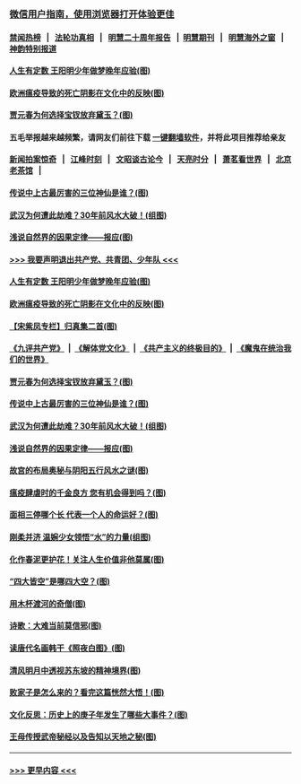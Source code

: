 ### [微信用户指南，使用浏览器打开体验更佳](https://github.com/gfw-breaker/banned-news1/blob/master/indexes/wechat-guide.md?t=0)
#### [禁闻热榜](热点新闻.md?t=0)  &nbsp;&nbsp;|&nbsp;&nbsp; [法轮功真相](https://github.com/gfw-breaker/truth/blob/master/README.md?t=0) &nbsp;&nbsp;|&nbsp;&nbsp; [明慧二十周年报告](https://github.com/gfw-breaker/mh-reports/blob/master/README.md?t=0) &nbsp;&nbsp;|&nbsp;&nbsp;[明慧期刊](https://github.com/gfw-breaker/mh-qikan) &nbsp;&nbsp;|&nbsp;&nbsp; [明慧海外之窗](https://github.com/gfw-breaker/mh-news/blob/master/README.md?t=0) &nbsp;&nbsp;|&nbsp;&nbsp; [神韵特别报道](https://github.com/gfw-breaker/mh-news/blob/master/shenyun.md?t=0)
#### [人生有定数 王阳明少年做梦晚年应验(图)](../pages/p7/921608.md?t=02031202) 
#### [欧洲瘟疫导致的死亡阴影在文化中的反映(图)](../pages/p7/921313.md?t=02031202) 
#### [贾元春为何选择宝钗放弃黛玉？(图)](../pages/p7/921330.md?t=02031202) 
#### 五毛举报越来越频繁，请网友们前往下载 [一键翻墙软件](https://github.com/gfw-breaker/ssr-accounts)，并将此项目推荐给亲友
#### [新闻拍案惊奇](https://github.com/gfw-breaker/banned-news1/blob/master/pages/link4.md) &nbsp;&nbsp;|&nbsp;&nbsp; [江峰时刻](https://github.com/gfw-breaker/banned-news1/blob/master/pages/link4.md) &nbsp;&nbsp;|&nbsp;&nbsp; [文昭谈古论今](https://github.com/gfw-breaker/banned-news1/blob/master/pages/link4.md) &nbsp;&nbsp;|&nbsp;&nbsp; [天亮时分](https://github.com/gfw-breaker/banned-news1/blob/master/pages/link4.md) &nbsp;&nbsp;|&nbsp;&nbsp; [萧茗看世界](https://github.com/gfw-breaker/banned-news1/blob/master/pages/link4.md) &nbsp;&nbsp;|&nbsp;&nbsp; [北京老茶馆](https://github.com/gfw-breaker/banned-news1/blob/master/pages/link4.md) &nbsp;&nbsp;|&nbsp;&nbsp; 
#### [传说中上古最厉害的三位神仙是谁？(图)](../pages/p7/921337.md?t=02031202) 
#### [武汉为何遭此劫难？30年前风水大破！(组图)](../pages/p7/921355.md?t=02031202) 
#### [浅说自然界的因果定律——报应(图)](../pages/p7/921325.md?t=02031202) 
#### [>>> 我要声明退出共产党、共青团、少年队 <<<](https://github.com/begood0513/goodnews/blob/master/quit/letter.md) 
#### [人生有定数 王阳明少年做梦晚年应验(图)](../pages/p7/921608.md?t=02031202) 
#### [欧洲瘟疫导致的死亡阴影在文化中的反映(图)](../pages/p7/921313.md?t=02031202) 
#### [【宋紫凤专栏】归真集二首(图)](../pages/p7/921582.md?t=02031202) 
#### [《九评共产党》](https://github.com/begood0513/9ping.md/blob/master/README.md) &nbsp;|&nbsp; [《解体党文化》](../../../../jtdwh.md/blob/master/README.md)  &nbsp;|&nbsp; [《共产主义的终极目的》](../../../../gczydzjmd.md/blob/master/README.md) &nbsp;|&nbsp; [《魔鬼在统治我们的世界》](../../../../mgztzwmdsj.md/blob/master/README.md) 
#### [贾元春为何选择宝钗放弃黛玉？(图)](../pages/p7/921330.md?t=02031202) 
#### [传说中上古最厉害的三位神仙是谁？(图)](../pages/p7/921337.md?t=02031202) 
#### [武汉为何遭此劫难？30年前风水大破！(组图)](../pages/p7/921355.md?t=02031202) 
#### [浅说自然界的因果定律——报应(图)](../pages/p7/921325.md?t=02031202) 
#### [故宫的布局奥秘与阴阳五行风水之谜(图)](../pages/p7/921340.md?t=02031202) 
#### [瘟疫肆虐时的千金良方 您有机会得到吗？(图)](../pages/p7/921293.md?t=02031202) 
#### [面相三停哪个长 代表一个人的命运好？(图)](../pages/p7/892043.md?t=02031202) 
#### [刚柔并济 温婉少女领悟“水”的力量(组图)](../pages/p7/921088.md?t=02031202) 
#### [化作春泥更护花！关注人生价值非他莫属(图)](../pages/p7/893296.md?t=02031202) 
#### [“四大皆空”是哪四大空？(图)](../pages/p7/920924.md?t=02031202) 
#### [用木杯渡河的奇僧(图)](../pages/p7/920976.md?t=02031202) 
#### [诗歌：大难当前莫信邪(图)](../pages/p7/920917.md?t=02031202) 
#### [读唐代名画韩干《照夜白图》(图)](../pages/p7/921424.md?t=02031202) 
#### [清风明月中透视苏东坡的精神境界(图)](../pages/p7/920734.md?t=02031202) 
#### [败家子是怎么来的？看完这篇恍然大悟！(图)](../pages/p7/920412.md?t=02031202) 
#### [文化反思：历史上的庚子年发生了哪些大事件？(图)](../pages/p7/920919.md?t=02031202) 
#### [王母传授武帝秘经以及告知以天地之秘(图)](../pages/p7/920710.md?t=02031202) 

----
#### [ >>> 更早内容 <<< ](../indexes/p7-earlier.md)
